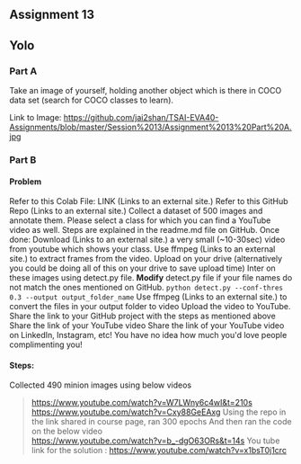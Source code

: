 ## Assignment 13
## Yolo

### Part A
Take an image of yourself, holding another object which is there in COCO data set (search for COCO classes to learn). 

Link to Image: https://github.com/jai2shan/TSAI-EVA40-Assignments/blob/master/Session%2013/Assignment%2013%20Part%20A.jpg

### Part B
#### Problem 
Refer to this Colab File: LINK (Links to an external site.)
Refer to this GitHub Repo (Links to an external site.)
Collect a dataset of 500 images and annotate them. Please select a class for which you can find a YouTube video as well. Steps are explained in the readme.md file on GitHub.
Once done:
Download (Links to an external site.) a very small (~10-30sec) video from youtube which shows your class. 
Use ffmpeg (Links to an external site.) to extract frames from the video. 
Upload on your drive (alternatively you could be doing all of this on your drive to save upload time)
Inter on these images using detect.py file. **Modify** detect.py file if your file names do not match the ones mentioned on GitHub. 
`python detect.py --conf-thres 0.3 --output output_folder_name`
Use ffmpeg (Links to an external site.) to convert the files in your output folder to video
Upload the video to YouTube. 
Share the link to your GitHub project with the steps as mentioned above
Share the link of your YouTube video
Share the link of your YouTube video on LinkedIn, Instagram, etc! You have no idea how much you'd love people complimenting you! 

#### Steps: 
Collected 490 minion images using below videos 
  > https://www.youtube.com/watch?v=W7LWny6c4wI&t=210s
  > https://www.youtube.com/watch?v=Cxy88GeEAxg
Using the repo in the link shared in course page, ran 300 epochs
And then ran the code on the below video   
  > https://www.youtube.com/watch?v=b_-dgO63ORs&t=14s
 You tube link for the solution : https://www.youtube.com/watch?v=x1bsT0j1crc
